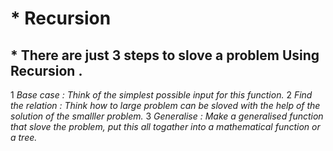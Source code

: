 # * Recursion
## * There are just 3 steps to slove a problem Using Recursion .
1 *Base case : Think of the simplest possible input for this function.*
2 *Find the relation : Think how to large problem can be sloved with the help of
  the solution of the smalller problem.*
3 *Generalise : Make a generalised function that slove the problem,
  put this all togather into a mathematical function or a tree.*
